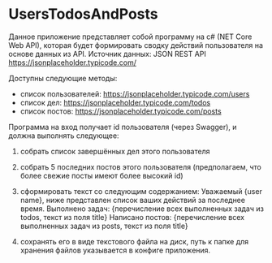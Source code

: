 # UsersTodosAndPosts

Данное приложение представляет собой программу на c# (NET Core Web API), которая будет формировать сводку действий пользователя на основе данных из API.
Источник данных: JSON REST API https://jsonplaceholder.typicode.com/

Доступны следующие методы:
- список пользователей: https://jsonplaceholder.typicode.com/users
- список дел: https://jsonplaceholder.typicode.com/todos
- список постов: https://jsonplaceholder.typicode.com/posts

Программа на вход получает id пользователя (через Swagger), и должна выполнять следующее:
1) собрать список завершённых дел этого пользователя
2) собрать 5 последних постов этого пользователя (предполагаем, что более свежие посты имеют более высокий id)
3) сформировать текст со следующим содержанием:
Уважаемый {user name},
ниже представлен список ваших  действий за последнее время.
Выполнено задач:
{перечисление всех выполненных задач из todos, текст из поля title}
Написано постов:
{перечисление всех выполненных задач из posts, текст из поля title}

4) сохранять его в виде текстового файла на диск, путь к папке для хранения файлов указывается в конфиге приложения.
